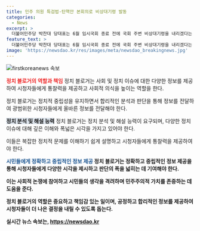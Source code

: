 ```yaml
---
title: 민주 의원 특검법·탄핵안 본회의로 비상대기령 발동
categories:
  - News
excerpt: >
  더불어민주당 박찬대 당대표는 6월 임시국회 종료 전에 국회 주변 비상대기령을 내리겠다는 발언을 했다. 이에 더불어민주당 강유정 원내대변인은 필리버스터를 하더라도 의결이 늦어질 뿐이며 의결이 안 될 이유는 없다고 전했다. 이에 박찬대 당 대표 직무대행 겸 원내대표는 국민의힘 추경호 원내대표의 필리버스터 방침에 대비하기 위해 민주당 의원들에게 비상대기 긴급 지침을 내렸다. 민주당은 채 상병 특검법과 김홍일 방송통신위원장 탄핵안 처리를 포기하지 않고 본회의에서 진행하겠다고 밝혀 여론을 끌고 있다.
feature_text: >
  더불어민주당 박찬대 당대표는 6월 임시국회 종료 전에 국회 주변 비상대기령을 내리겠다는 발언을 했다. 이에 더불어민주당 강유정 원내대변인은 필리버스터를 하더라도 의결이 늦어질 뿐이며 의결이 안 될 이유는 없다고 전했다. 이에 박찬대 당 대표 직무대행 겸 원내대표는 국민의힘 추경호 원내대표의 필리버스터 방침에 대비하기 위해 민주당 의원들에게 비상대기 긴급 지침을 내렸다. 민주당은 채 상병 특검법과 김홍일 방송통신위원장 탄핵안 처리를 포기하지 않고 본회의에서 진행하겠다고 밝혀 여론을 끌고 있다.
image: 'https://newsdao.kr/res/images/meta/newsdao_breakingnews.jpg'
---
```


<p><img src="https://newsdao.kr/res/images/meta/newsdao_breakingnews.jpg" alt="firstkoreanews 속보" /></p>

<p><b><span style="color: #ee2323;">정치 블로거의 역할과 책임</span></b>
정치 블로거는 사회 및 정치 이슈에 대한 다양한 정보를 제공하여 시청자들에게 통찰력을 제공하고 사회적 의식을 높이는 역할을 한다.</p>

<p>정치 블로거는 정치적 중립성을 유지하면서 합리적인 분석과 판단을 통해 정보를 전달하여 광범위한 시청자들에게 올바른 정보를 전달해야 한다.</p>

<p><b><span style="background-color: #21538527;">정치 분석 및 해설 능력</span></b>
정치 블로거는 정치 분석 및 해설 능력이 요구되며, 다양한 정치 이슈에 대해 깊은 이해와 폭넓은 시각을 가지고 있어야 한다.</p>

<p>이들은 복잡한 정치적 문제를 이해하기 쉽게 설명하고 시청자들에게 통찰력을 제공하여야 한다.</p>

<p><b><span style="color: #1a5490;">시민들에게 정확하고 중립적인 정보 제공</span><b>
정치 블로거는 정확하고 중립적인 정보 제공을 통해 시청자들에게 다양한 시각을 제시하고 판단의 폭을 넓히는 데 기여해야 한다.</p>

<p>이는 사회적 논쟁에 참여하고 시민들의 생각을 격려하며 민주주의적 가치를 존중하는 데 도움을 준다.</p>

<p>정치 블로거의 역할은 중요하고 책임감 있는 일이며, 공정하고 합리적인 정보를 제공하여 시청자들이 더 나은 결정을 내릴 수 있도록 돕는다.</p>
실시간 뉴스 속보는, <a href="https://newsdao.kr" rel="dofollow">https://newsdao.kr</a>


